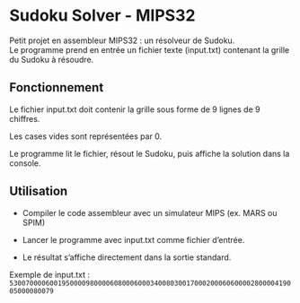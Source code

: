 # Sudoku Solver - MIPS32

Petit projet en assembleur MIPS32 : un résolveur de Sudoku.   
Le programme prend en entrée un fichier texte (input.txt) contenant la grille du Sudoku à résoudre.

## Fonctionnement

Le fichier input.txt doit contenir la grille sous forme de 9 lignes de 9 chiffres.

Les cases vides sont représentées par 0.

Le programme lit le fichier, résout le Sudoku, puis affiche la solution dans la console.

## Utilisation

- Compiler le code assembleur avec un simulateur MIPS (ex. MARS ou SPIM)

- Lancer le programme avec input.txt comme fichier d’entrée.

- Le résultat s’affiche directement dans la sortie standard.

Exemple de input.txt : `530070000600195000098000060800060003400803001700020006060000280000419005000080079`
